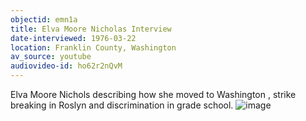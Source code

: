 ```yaml
---
objectid: emn1a
title: Elva Moore Nicholas Interview   
date-interviewed: 1976-03-22
location: Franklin County, Washington
av_source: youtube
audiovideo-id: ho62r2nQvM
---
```


Elva Moore Nichols describing how she moved to Washington , strike breaking in Roslyn and discrimination in grade school. ![image](https://user-images.githubusercontent.com/85772373/166089551-aff3b8bd-d13b-4cb2-b082-2a6cdca75718.png)
